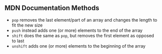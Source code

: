 ## MDN Documentation Methods

- `pop` removes the last element/part of an array and changes the length to fit the new size
- `push` instead adds one (or more) elements to the end of the array
- `shift` does the same as `pop`, but removes the first element as opposed to last
- `unshift` adds one (or more) elements to the beginning of the array
